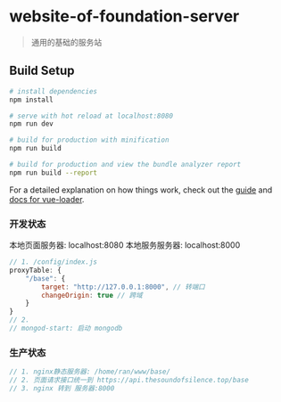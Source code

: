 # website-of-foundation-server

> 通用的基础的服务站

## Build Setup

```bash
# install dependencies
npm install

# serve with hot reload at localhost:8080
npm run dev

# build for production with minification
npm run build

# build for production and view the bundle analyzer report
npm run build --report
```

For a detailed explanation on how things work, check out the [guide](http://vuejs-templates.github.io/webpack/) and [docs for vue-loader](http://vuejs.github.io/vue-loader).

### 开发状态

本地页面服务器: localhost:8080
本地服务服务器: localhost:8000

```js
// 1. /config/index.js
proxyTable: {
    "/base": {
        target: "http://127.0.0.1:8000", // 转端口
        changeOrigin: true // 跨域
    }
}
// 2.
// mongod-start: 启动 mongodb
```

### 生产状态

```js
// 1. nginx静态服务器: /home/ran/www/base/
// 2. 页面请求接口统一到 https://api.thesoundofsilence.top/base
// 3. nginx 转到 服务器:8000
```
